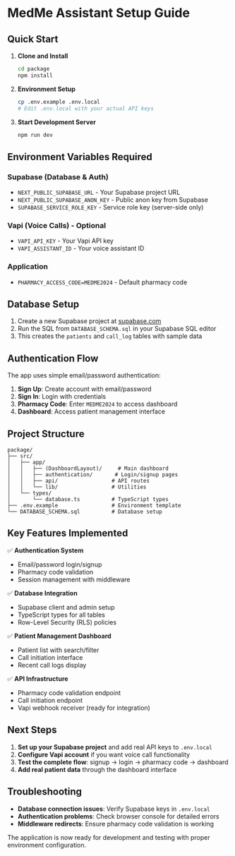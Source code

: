 # MedMe Assistant Setup Guide

## Quick Start

1. **Clone and Install**
   ```bash
   cd package
   npm install
   ```

2. **Environment Setup**
   ```bash
   cp .env.example .env.local
   # Edit .env.local with your actual API keys
   ```

3. **Start Development Server**
   ```bash
   npm run dev
   ```

## Environment Variables Required

### Supabase (Database & Auth)
- `NEXT_PUBLIC_SUPABASE_URL` - Your Supabase project URL
- `NEXT_PUBLIC_SUPABASE_ANON_KEY` - Public anon key from Supabase
- `SUPABASE_SERVICE_ROLE_KEY` - Service role key (server-side only)

### Vapi (Voice Calls) - Optional
- `VAPI_API_KEY` - Your Vapi API key
- `VAPI_ASSISTANT_ID` - Your voice assistant ID

### Application
- `PHARMACY_ACCESS_CODE=MEDME2024` - Default pharmacy code

## Database Setup

1. Create a new Supabase project at [supabase.com](https://supabase.com)
2. Run the SQL from `DATABASE_SCHEMA.sql` in your Supabase SQL editor
3. This creates the `patients` and `call_log` tables with sample data

## Authentication Flow

The app uses simple email/password authentication:

1. **Sign Up**: Create account with email/password
2. **Sign In**: Login with credentials
3. **Pharmacy Code**: Enter `MEDME2024` to access dashboard
4. **Dashboard**: Access patient management interface

## Project Structure

```
package/
├── src/
│   ├── app/
│   │   ├── (DashboardLayout)/     # Main dashboard
│   │   ├── authentication/       # Login/signup pages
│   │   ├── api/                 # API routes
│   │   └── lib/                 # Utilities
│   └── types/
│       └── database.ts          # TypeScript types
├── .env.example                 # Environment template
└── DATABASE_SCHEMA.sql          # Database setup
```

## Key Features Implemented

✅ **Authentication System**
- Email/password login/signup
- Pharmacy code validation
- Session management with middleware

✅ **Database Integration**
- Supabase client and admin setup
- TypeScript types for all tables
- Row-Level Security (RLS) policies

✅ **Patient Management Dashboard**
- Patient list with search/filter
- Call initiation interface
- Recent call logs display

✅ **API Infrastructure**
- Pharmacy code validation endpoint
- Call initiation endpoint
- Vapi webhook receiver (ready for integration)

## Next Steps

1. **Set up your Supabase project** and add real API keys to `.env.local`
2. **Configure Vapi account** if you want voice call functionality
3. **Test the complete flow**: signup → login → pharmacy code → dashboard
4. **Add real patient data** through the dashboard interface

## Troubleshooting

- **Database connection issues**: Verify Supabase keys in `.env.local`
- **Authentication problems**: Check browser console for detailed errors
- **Middleware redirects**: Ensure pharmacy code validation is working

The application is now ready for development and testing with proper environment configuration.
